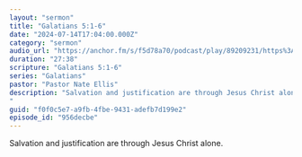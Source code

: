 ```yaml
---
layout: "sermon"
title: "Galatians 5:1-6"
date: "2024-07-14T17:04:00.000Z"
category: "sermon"
audio_url: "https://anchor.fm/s/f5d78a70/podcast/play/89209231/https%3A%2F%2Fd3ctxlq1ktw2nl.cloudfront.net%2Fstaging%2F2024-6-14%2F4bff7973-ba3e-7493-08c8-3bfea81b5a91.m4a"
duration: "27:38"
scripture: "Galatians 5:1-6"
series: "Galatians"
pastor: "Pastor Nate Ellis"
description: "Salvation and justification are through Jesus Christ alone. 
"
guid: "f0f0c5e7-a9fb-4fbe-9431-adefb7d199e2"
episode_id: "956decbe"
---
```


Salvation and justification are through Jesus Christ alone. 

